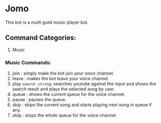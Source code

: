 # Jomo
This bot is a multi guild music player bot.

## Command Categories:
1. Music

### Music Commands:
1. join : simply make the bot join your voice channel.
2. leave : makes the bot leave your voice channel.
3. play `search string`: searches youtube against the input and shows the search result and plays the selected song by user.
4. queue : shows the current queue for the voice channel.
5. pause : pauses the queue.
6. skip : skips the current song and starts playing next song in queue if any.
7. stop : stops the whole queue for the voice channel.
